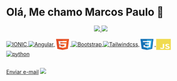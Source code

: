 
# Olá, Me chamo Marcos Paulo 👋

<div align="center">
  <a href="https://github.com/Marcospaulo2">
  <img height="180em" src="https://github-readme-stats.vercel.app/api?username=Marcospaulo2&show_icons=true&theme=dark&include_all_commits=true&count_private=true"/>
   <img height="180em" src="https://github-readme-stats.vercel.app/api/top-langs/?username=Marcospaulo2&layout=compact&langs_count=16&theme=dark"/>
</div>
    
    
<div style="display: inline_block"><br>
  <img align="center" alt="IONIC" height="30" width="40" src="https://cdn.jsdelivr.net/gh/devicons/devicon/icons/ionic/ionic-original.svg" >
  <img align="center" alt="Angular" height="30" width="40" src="https://cdn.jsdelivr.net/gh/devicons/devicon/icons/angularjs/angularjs-original.svg" />
  <img align="center" alt="HTML" height="30" width="40" src="https://raw.githubusercontent.com/devicons/devicon/master/icons/html5/html5-original.svg">
  <img align="center" alt="Bootstrap" height="30" width="40" src="https://cdn.jsdelivr.net/gh/devicons/devicon/icons/bootstrap/bootstrap-original.svg" />   
  <img align="center" alt="Tailwindcss" height="30" width="40" src="https://cdn.jsdelivr.net/gh/devicons/devicon@latest/icons/tailwindcss/tailwindcss-original.svg" />        
  <img align="center" alt="CSS" height="30" width="40" src="https://raw.githubusercontent.com/devicons/devicon/master/icons/css3/css3-original.svg">
  <img align="center" alt="Js" height="30" width="40" src="https://raw.githubusercontent.com/devicons/devicon/master/icons/javascript/javascript-plain.svg">
  <img align="center" alt="python" height="30" width="40" src="https://cdn.jsdelivr.net/gh/devicons/devicon@latest/icons/python/python-original-wordmark.svg" />

</div>
  
  ##
 
<div> 	
  <a href="mailto:marcos.dev1996@gmail.com">Enviar e-mail</a>
<!--   <a href="marcos.dev1996@gmail.com.br"><img src="https://img.shields.io/badge/-Gmail-%23333?style=for-the-badge&logo=gmail&logoColor=white"  target="_blank"></a> -->
  <a href="https://www.linkedin.com/in/marcos-paulo-83539b21b" target="_blank" ><img src="https://img.shields.io/badge/-LinkedIn-%230077B5?style=for-the-badge&logo=linkedin&logoColor=white" target="_blank"></a> 
</div>  
